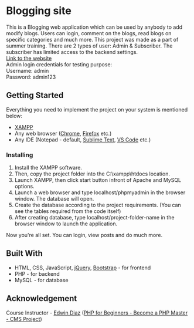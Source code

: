 # Blogging site
This is a Blogging web application which can be used by anybody to add modify blogs. Users can login, comment on the blogs, read blogs on specific categories and much more. This project was made as a part of summer training. There are 2 types of user: Admin & Subscriber. The subscriber has limited access to the backend settings.<br />
[Link to the website](http://blogappcms.tech/)<br />
Admin login credentials for testing purpose:<br />
Username: admin<br />
Password: admin123<br />

## Getting Started
Everything you need to implement the project on your system is mentioned below:
- [XAMPP](https://www.apachefriends.org/download.html)
- Any web browser ([Chrome](https://www.google.com/chrome/), [Firefox](https://www.mozilla.org/en-US/firefox/new/) etc.)
- Any IDE (Notepad - default, [Sublime Text](https://www.sublimetext.com/), [VS Code](https://code.visualstudio.com/) etc.)

### Installing
1. Install the XAMPP software.
2. Then, copy the project folder into the C:\xampp\htdocs location.
3. Launch XAMPP, then click start button infront of Apache and MySQL options.
4. Launch a web browser and type localhost/phpmyadmin in the browser window. The database will open.
5. Create the database according to the project requirements. (You can see the tables required from the code itself)
6. After creating database, type localhost/project-folder-name in the browser window to launch the application.

Now you're all set. You can login, view posts and do much more.

## Built With
- HTML, CSS, JavaScript, [jQuery](https://jquery.com/), [Bootstrap](https://getbootstrap.com/docs/4.3/getting-started/introduction/) - for frontend
- PHP - for backend
- MySQL - for database

## Acknowledgement
Course Instructor - [Edwin Diaz](https://github.com/DiazEdwin) ([PHP for Beginners - Become a PHP Master - CMS Project](
https://www.udemy.com/course/php-for-complete-beginners-includes-msql-object-oriented/))
